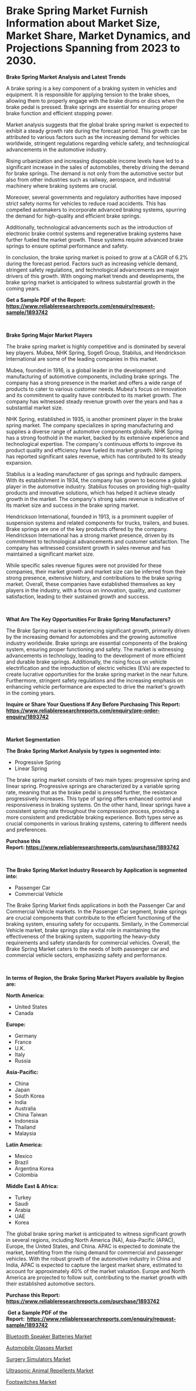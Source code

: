 <p><h1>Brake Spring Market Furnish Information about Market Size, Market Share, Market Dynamics, and Projections Spanning from 2023 to 2030.</h1></p><p><strong>Brake Spring Market Analysis and Latest Trends</strong></p>
<p><p>A brake spring is a key component of a braking system in vehicles and equipment. It is responsible for applying tension to the brake shoes, allowing them to properly engage with the brake drums or discs when the brake pedal is pressed. Brake springs are essential for ensuring proper brake function and efficient stopping power.</p><p>Market analysis suggests that the global brake spring market is expected to exhibit a steady growth rate during the forecast period. This growth can be attributed to various factors such as the increasing demand for vehicles worldwide, stringent regulations regarding vehicle safety, and technological advancements in the automotive industry.</p><p>Rising urbanization and increasing disposable income levels have led to a significant increase in the sales of automobiles, thereby driving the demand for brake springs. The demand is not only from the automotive sector but also from other industries such as railway, aerospace, and industrial machinery where braking systems are crucial.</p><p>Moreover, several governments and regulatory authorities have imposed strict safety norms for vehicles to reduce road accidents. This has compelled automakers to incorporate advanced braking systems, spurring the demand for high-quality and efficient brake springs.</p><p>Additionally, technological advancements such as the introduction of electronic brake control systems and regenerative braking systems have further fueled the market growth. These systems require advanced brake springs to ensure optimal performance and safety.</p><p>In conclusion, the brake spring market is poised to grow at a CAGR of 6.2% during the forecast period. Factors such as increasing vehicle demand, stringent safety regulations, and technological advancements are major drivers of this growth. With ongoing market trends and developments, the brake spring market is anticipated to witness substantial growth in the coming years.</p></p>
<p><strong>Get a Sample PDF of the Report:&nbsp; <a href="https://www.reliableresearchreports.com/enquiry/request-sample/1893742">https://www.reliableresearchreports.com/enquiry/request-sample/1893742</a></strong></p>
<p>&nbsp;</p>
<p><strong>Brake Spring Major Market Players</strong></p>
<p><p>The brake spring market is highly competitive and is dominated by several key players. Mubea, NHK Spring, Sogefi Group, Stabilus, and Hendrickson International are some of the leading companies in this market. </p><p>Mubea, founded in 1916, is a global leader in the development and manufacturing of automotive components, including brake springs. The company has a strong presence in the market and offers a wide range of products to cater to various customer needs. Mubea's focus on innovation and its commitment to quality have contributed to its market growth. The company has witnessed steady revenue growth over the years and has a substantial market size.</p><p>NHK Spring, established in 1935, is another prominent player in the brake spring market. The company specializes in spring manufacturing and supplies a diverse range of automotive components globally. NHK Spring has a strong foothold in the market, backed by its extensive experience and technological expertise. The company's continuous efforts to improve its product quality and efficiency have fueled its market growth. NHK Spring has reported significant sales revenue, which has contributed to its steady expansion.</p><p>Stabilus is a leading manufacturer of gas springs and hydraulic dampers. With its establishment in 1934, the company has grown to become a global player in the automotive industry. Stabilus focuses on providing high-quality products and innovative solutions, which has helped it achieve steady growth in the market. The company's strong sales revenue is indicative of its market size and success in the brake spring market.</p><p>Hendrickson International, founded in 1913, is a prominent supplier of suspension systems and related components for trucks, trailers, and buses. Brake springs are one of the key products offered by the company. Hendrickson International has a strong market presence, driven by its commitment to technological advancements and customer satisfaction. The company has witnessed consistent growth in sales revenue and has maintained a significant market size.</p><p>While specific sales revenue figures were not provided for these companies, their market growth and market size can be inferred from their strong presence, extensive history, and contributions to the brake spring market. Overall, these companies have established themselves as key players in the industry, with a focus on innovation, quality, and customer satisfaction, leading to their sustained growth and success.</p></p>
<p>&nbsp;</p>
<p><strong>What Are The Key Opportunities For Brake Spring Manufacturers?</strong></p>
<p><p>The Brake Spring market is experiencing significant growth, primarily driven by the increasing demand for automobiles and the growing automotive industry worldwide. Brake springs are essential components of the braking system, ensuring proper functioning and safety. The market is witnessing advancements in technology, leading to the development of more efficient and durable brake springs. Additionally, the rising focus on vehicle electrification and the introduction of electric vehicles (EVs) are expected to create lucrative opportunities for the brake spring market in the near future. Furthermore, stringent safety regulations and the increasing emphasis on enhancing vehicle performance are expected to drive the market's growth in the coming years.</p></p>
<p><strong>Inquire or Share Your Questions If Any Before Purchasing This Report: <a href="https://www.reliableresearchreports.com/enquiry/pre-order-enquiry/1893742">https://www.reliableresearchreports.com/enquiry/pre-order-enquiry/1893742</a></strong></p>
<p>&nbsp;</p>
<p><strong>Market Segmentation</strong></p>
<p><strong>The Brake Spring Market Analysis by types is segmented into:</strong></p>
<p><ul><li>Progressive Spring</li><li>Linear Spring</li></ul></p>
<p><p>The brake spring market consists of two main types: progressive spring and linear spring. Progressive springs are characterized by a variable spring rate, meaning that as the brake pedal is pressed further, the resistance progressively increases. This type of spring offers enhanced control and responsiveness in braking systems. On the other hand, linear springs have a consistent spring rate throughout the compression process, providing a more consistent and predictable braking experience. Both types serve as crucial components in various braking systems, catering to different needs and preferences.</p></p>
<p><strong>Purchase this Report:&nbsp;<a href="https://www.reliableresearchreports.com/purchase/1893742">https://www.reliableresearchreports.com/purchase/1893742</a></strong></p>
<p>&nbsp;</p>
<p><strong>The Brake Spring Market Industry Research by Application is segmented into:</strong></p>
<p><ul><li>Passenger Car</li><li>Commercial Vehicle</li></ul></p>
<p><p>The Brake Spring Market finds applications in both the Passenger Car and Commercial Vehicle markets. In the Passenger Car segment, brake springs are crucial components that contribute to the efficient functioning of the braking system, ensuring safety for occupants. Similarly, in the Commercial Vehicle market, brake springs play a vital role in maintaining the effectiveness of the braking system, supporting the heavy-duty requirements and safety standards for commercial vehicles. Overall, the Brake Spring Market caters to the needs of both passenger car and commercial vehicle sectors, emphasizing safety and performance.</p></p>
<p>&nbsp;</p>
<p><strong>In terms of Region, the Brake Spring Market Players available by Region are:</strong></p>
<p>
    <p> <strong> North America: </strong>
        <ul>
            <li>United States</li>
            <li>Canada</li>
        </ul>
        </p> 
    <p> <strong> Europe: </strong>
        <ul>
            <li>Germany</li>
            <li>France</li>
            <li>U.K.</li>
            <li>Italy</li>
            <li>Russia</li>
        </ul>
        </p> 
    <p> <strong> Asia-Pacific: </strong>
        <ul>
            <li>China</li>
            <li>Japan</li>
            <li>South Korea</li>
            <li>India</li>
            <li>Australia</li>
            <li>China Taiwan</li>
            <li>Indonesia</li>
            <li>Thailand</li>
            <li>Malaysia</li>
        </ul>
        </p> 
    <p> <strong> Latin America: </strong>
        <ul>
            <li>Mexico</li>
            <li>Brazil</li>
            <li>Argentina Korea</li>
            <li>Colombia</li>
        </ul>
        </p> 
    <p> <strong> Middle East & Africa: </strong>
        <ul>
            <li>Turkey</li>
            <li>Saudi</li>
            <li>Arabia</li>
            <li>UAE</li>
            <li>Korea</li>
        </ul>
    </p>
    </p>
<p><p>The global brake spring market is anticipated to witness significant growth in several regions, including North America (NA), Asia-Pacific (APAC), Europe, the United States, and China. APAC is expected to dominate the market, benefiting from the rising demand for commercial and passenger vehicles. With the robust growth of the automotive industry in China and India, APAC is expected to capture the largest market share, estimated to account for approximately 40% of the market valuation. Europe and North America are projected to follow suit, contributing to the market growth with their established automotive sectors.</p></p>
<p><strong>Purchase this Report: <a href="https://www.reliableresearchreports.com/purchase/1893742">https://www.reliableresearchreports.com/purchase/1893742</a></strong></p>
<p>&nbsp;<strong>Get a Sample PDF of the Report:&nbsp;&nbsp;<a href="https://www.reliableresearchreports.com/enquiry/request-sample/1893742">https://www.reliableresearchreports.com/enquiry/request-sample/1893742</a></strong></p>
<p><strong></strong></p>
<p><p><a href="https://medium.com/@leliajewess/bluetooth-speaker-batteries-market-outlook-industry-overview-and-forecast-2023-to-2030-77c202ebb67e">Bluetooth Speaker Batteries Market</a></p><p><a href="https://github.com/RoccoManning/Market-Research-Report-List-2/blob/main/automobile-glasses-market.md">Automobile Glasses Market</a></p><p><a href="https://www.linkedin.com/pulse/surgery-simulators-market-size-share-global-analysis-report-eyrue/">Surgery Simulators Market</a></p><p><a href="https://medium.com/@freedayundt/ultrasonic-animal-repellents-market-the-key-to-successful-business-strategy-forecast-till-2030-14dcbbbd5801">Ultrasonic Animal Repellents Market</a></p><p><a href="https://www.linkedin.com/pulse/footswitches-market-size-share-amp-trends-analysis-zmnme/">Footswitches Market</a></p></p>